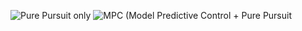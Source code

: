 ![Pure Pursuit only](pp_only_2_plan_15-08-2024_09-41-42.gif)
![MPC (Model Predictive Control + Pure Pursuit](mpc_pp_2_plan_15-08-2024_09-50-06.gif)
